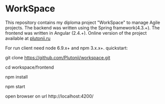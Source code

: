 # WorkSpace
This repository contains my diploma project "WorkSpace" to manage Agile projects. 
The backend was written using the Spring framework(4.3.+). The frontend was written in Angular (2.4.+).
Online version of the project available at <a href="http://plutonii.ru/">plutonii.ru</a>


For run client need node 6.9.x+ and npm 3.х.х+. quickstart:

git clone https://github.com/Plutonii/workspace.git

cd  workspace/frontend

npm install

npm start

open browser on url http://localhost:4200/
